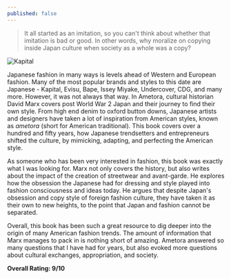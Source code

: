 ```yaml
---
published: false
---
```

> It all started as an imitation, so you can't think about whether that imitation is bad or good. In other words, why moralize on copying inside Japan culture when society as a whole was a copy?

![Kapital](https://www.denimsandjeans.com/wp-content/uploads/2016/06/5.jpg)

Japanese fashion in many ways is levels ahead of Western and European fashion. Many of the most popular brands and styles to this date are Japanese - Kapital, Evisu, Bape, Issey Miyake, Undercover, CDG, and many more. However, it was not always that way. In Ametora, cultural historian David Marx covers post World War 2 Japan and their journey to find their own style. From high end denim to oxford button downs, Japanese artists and designers have taken a lot of inspiration from American styles, known as _ametora_ (short for American traditional). This book covers over a hundred and fifty years, how Japanese trendsetters and entrepreneurs shifted the culture, by mimicking, adapting, and perfecting the American style.

As someone who has been very interested in fashion, this book was exactly what I was looking for. Marx not only covers the history, but also writes about the impact of the creation of streetwear and avant-garde. He explores how the obsession the Japanese had for dressing and style played into fashion consciousness and ideas today. He argues that despite Japan's obsession and copy style of foreign fashion culture, they have taken it as their own to new heights, to the point that Japan and fashion cannot be separated.

Overall, this book has been such a great resource to dig deeper into the origin of many American fashion trends. The amount of information that Marx manages to pack in is nothing short of amazing. Ametora answered so many questions that I have had for years, but also evoked more questions about cultural exchanges, appropriation, and society.

**Overall Rating: 9/10**